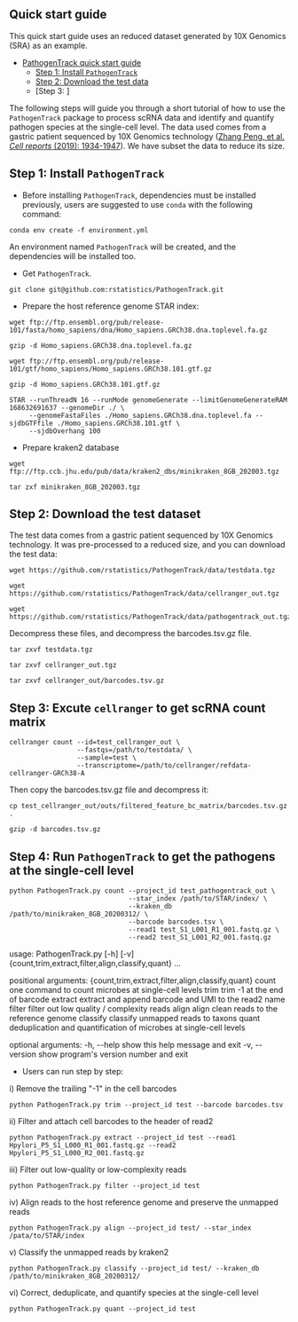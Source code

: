 Quick start guide
--------------------

This quick start guide uses an reduced dataset generated by 10X Genomics (SRA) as an example.

- [PathogenTrack quick start guide](#PathogenTrack-quick-start-guide)
  * [Step 1: Install `PathogenTrack`](#step-1-install-pathogentrack)
  * [Step 2: Download the test data](#step-2-download-the-test-data)
  * [Step 3: ]

The following steps will guide you through a short tutorial of how to use the `PathogenTrack` 
package to process scRNA data and identify and quantify pathogen species at the single-cell level.
The data used comes from a gastric patient sequenced by 10X Genomics technology ([Zhang Peng, et al. 
*Cell reports* (2019): 1934-1947](https://pubmed.ncbi.nlm.nih.gov/31067475/)). We have subset the 
data to reduce its size.

Step 1: Install `PathogenTrack`
-----------------------------------

* Before installing `PathogenTrack`, dependencies must be installed previously, users are suggested to
use `conda` with the following command:

```
conda env create -f environment.yml
```
An environment named `PathogenTrack` will be created, and the dependencies will be installed too.

* Get `PathogenTrack`.
```
git clone git@github.com:rstatistics/PathogenTrack.git
```

* Prepare the host reference genome STAR index:
```
wget ftp://ftp.ensembl.org/pub/release-101/fasta/homo_sapiens/dna/Homo_sapiens.GRCh38.dna.toplevel.fa.gz

gzip -d Homo_sapiens.GRCh38.dna.toplevel.fa.gz

wget ftp://ftp.ensembl.org/pub/release-101/gtf/homo_sapiens/Homo_sapiens.GRCh38.101.gtf.gz

gzip -d Homo_sapiens.GRCh38.101.gtf.gz

STAR --runThreadN 16 --runMode genomeGenerate --limitGenomeGenerateRAM 168632691637 --genomeDir ./ \
     --genomeFastaFiles ./Homo_sapiens.GRCh38.dna.toplevel.fa --sjdbGTFfile ./Homo_sapiens.GRCh38.101.gtf \
     --sjdbOverhang 100
```

* Prepare kraken2 database
```
wget ftp://ftp.ccb.jhu.edu/pub/data/kraken2_dbs/minikraken_8GB_202003.tgz

tar zxf minikraken_8GB_202003.tgz
```

Step 2: Download the test dataset
--------------------------------------

The test data comes from a gastric patient sequenced by 10X Genomics technology. It was pre-processed to
a reduced size, and you can download the test data:
```
wget https://github.com/rstatistics/PathogenTrack/data/testdata.tgz

wget https://github.com/rstatistics/PathogenTrack/data/cellranger_out.tgz

wget https://github.com/rstatistics/PathogenTrack/data/pathogentrack_out.tgz
```

Decompress these files, and decompress the barcodes.tsv.gz file.
```
tar zxvf testdata.tgz

tar zxvf cellranger_out.tgz

tar zxvf cellranger_out/barcodes.tsv.gz
```

Step 3: Excute `cellranger` to get scRNA count matrix
-----------------------------------------------------------

```
cellranger count --id=test_cellranger_out \
                 --fastqs=/path/to/testdata/ \
                 --sample=test \
                 --transcriptome=/path/to/cellranger/refdata-cellranger-GRCh38-A
```

Then copy the barcodes.tsv.gz file and decompress it:
```
cp test_cellranger_out/outs/filtered_feature_bc_matrix/barcodes.tsv.gz .

gzip -d barcodes.tsv.gz
```

Step 4: Run `PathogenTrack` to get the pathogens at the single-cell level
----------------------------------------------------------------------------

```
python PathogenTrack.py count --project_id test_pathogentrack_out \
                              --star_index /path/to/STAR/index/ \
                              --kraken_db /path/to/minikraken_8GB_20200312/ \
                              --barcode barcodes.tsv \
                              --read1 test_S1_L001_R1_001.fastq.gz \
                              --read2 test_S1_L001_R2_001.fastq.gz 
```

usage: PathogenTrack.py [-h] [-v]
                        {count,trim,extract,filter,align,classify,quant} ...

positional arguments:
  {count,trim,extract,filter,align,classify,quant}
    count               one command to count microbes at single-cell levels
    trim                trim -1 at the end of barcode
    extract             extract and append barcode and UMI to the read2 name
    filter              filter out low quality / complexity reads
    align               align clean reads to the reference genome
    classify            classify unmapped reads to taxons
    quant               deduplication and quantification of microbes at
                        single-cell levels

optional arguments:
  -h, --help            show this help message and exit
  -v, --version         show program's version number and exit

 * Users can run step by step:

i) Remove the trailing "-1" in the cell barcodes
```
python PathogenTrack.py trim --project_id test --barcode barcodes.tsv
```

ii) Filter and attach cell barcodes to the header of read2
```
python PathogenTrack.py extract --project_id test --read1 Hpylori_P5_S1_L000_R1_001.fastq.gz --read2 Hpylori_P5_S1_L000_R2_001.fastq.gz
```

iii) Filter out low-quality or low-complexity reads
```
python PathogenTrack.py filter --project_id test
```

iv) Align reads to the host reference genome and preserve the unmapped reads
```
python PathogenTrack.py align --project_id test/ --star_index /pata/to/STAR/index
```

v) Classify the unmapped reads by kraken2
```
python PathogenTrack.py classify --project_id test/ --kraken_db /path/to/minikraken_8GB_20200312/
```

vi) Correct, deduplicate, and quantify species at the single-cell level
```
python PathogenTrack.py quant --project_id test
```



























